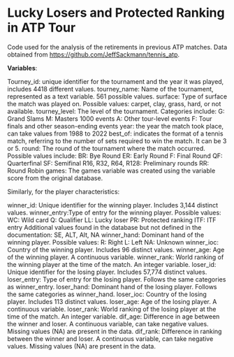 # Lucky Losers and Protected Ranking in ATP Tour
Code used for the analysis of the retirements in previous ATP matches. Data obtained from https://github.com/JeffSackmann/tennis_atp.

**Variables**: 

Tourney_id: unique identifier for the tournament and the year it was played, includes 4418 different values. 
tourney_name: Name of the tournament, represented as a text variable. 561 possible values. 
surface: Type of surface the match was played on. Possible values: carpet, clay, grass, hard, or not available.
tourney_level: The level of the tournament. Categories include:
G: Grand Slams
M: Masters 1000 events
A: Other tour-level events
F: Tour finals and other season-ending events
year: the year the match took place, can take values from 1988 to 2022
best_of: indicates the format of a tennis match, referring to the number of sets required to win the match. It can be 3 or 5. 
round: The round of the tournament where the match occurred. Possible values include:
BR: Bye Round
ER: Early Round
F: Final Round
QF: Quarterfinal
SF: Semifinal
R16, R32, R64, R128: Preliminary rounds
RR: Round Robin
games: The games variable was created using the variable score from the original database.

Similarly, for the player characteristics: 

winner_id:
Unique identifier for the winning player. Includes 3,144 distinct values.
winner_entry:Type of entry for the winning player. Possible values:
WC: Wild card
Q: Qualifier
LL: Lucky loser
PR: Protected ranking
ITF: ITF entry
Additional values found in the database but not defined in the documentation: SE, ALT, Alt, NA
winner_hand: Dominant hand of the winning player. Possible values:
R: Right
L: Left
NA: Unknown
winner_ioc: Country of the winning player. Includes 96 distinct values.
winner_age: Age of the winning player. A continuous variable.
winner_rank: World ranking of the winning player at the time of the match. An integer variable.
loser_id: Unique identifier for the losing player. Includes 57,774 distinct values.
loser_entry: Type of entry for the losing player. Follows the same categories as winner_entry.
loser_hand: Dominant hand of the losing player. Follows the same categories as winner_hand.
loser_ioc: Country of the losing player. Includes 113 distinct values.
loser_age: Age of the losing player. A continuous variable.
loser_rank: World ranking of the losing player at the time of the match. An integer variable.
dif_age: Difference in age between the winner and loser. A continuous variable, can take negative values. Missing values (NA) are present in the data.
dif_rank: Difference in ranking between the winner and loser. A continuous variable, can take negative values. Missing values (NA) are present in the data.

